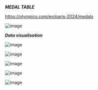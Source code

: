 ***MEDAL TABLE***

https://olympics.com/en/paris-2024/medals


![image](https://github.com/user-attachments/assets/b9ac30f0-d7ce-4868-9339-120dddcb739c)


***Data visualisation***


![image](https://github.com/user-attachments/assets/d9e21f00-d450-419e-82d2-2059441d7cd3)



![image](https://github.com/user-attachments/assets/8fb78d39-81d4-432c-8246-8675ed14fbc5)



![image](https://github.com/user-attachments/assets/477e27c4-e1f6-46dc-bd2b-09ceec3036e4)



![image](https://github.com/user-attachments/assets/700cd711-178d-45a2-a257-5edfde542953)



![image](https://github.com/user-attachments/assets/8d88e66d-3ee1-4f79-8a10-26983824b17a)




